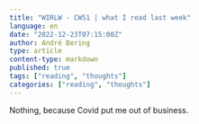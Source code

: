 ```yaml
---
title: "WIRLW - CW51 | what I read last week"
language: en
date: "2022-12-23T07:15:00Z"
author: André Bering
type: article
content-type: markdown
published: true
tags: ["reading", "thoughts"]
categories: ["reading", "thoughts"]
---
```


Nothing, because Covid put me out of business.
